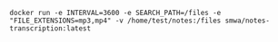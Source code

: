 `docker run -e INTERVAL=3600 -e SEARCH_PATH=/files -e "FILE_EXTENSIONS=mp3,mp4" -v /home/test/notes:/files smwa/notes-transcription:latest`
